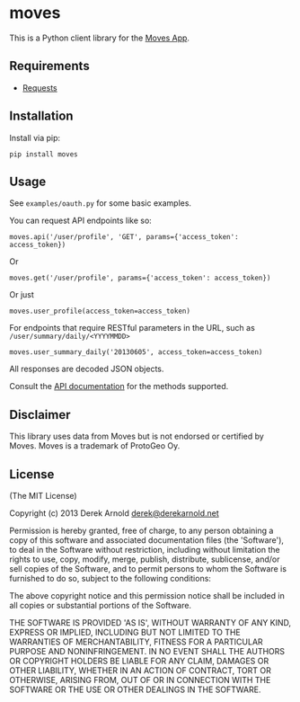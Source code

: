 moves
=====

This is a Python client library for the [Moves App](http://www.moves-app.com/).

Requirements
------------

* [Requests](http://docs.python-requests.org/en/latest/)

Installation
------------

Install via pip:

    pip install moves

Usage
-----

See `examples/oauth.py` for some basic examples.

You can request API endpoints like so:

    moves.api('/user/profile', 'GET', params={'access_token': access_token})

Or

    moves.get('/user/profile', params={'access_token': access_token})

Or just

    moves.user_profile(access_token=access_token)

For endpoints that require RESTful parameters in the URL, such as `/user/summary/daily/<YYYYMMDD>`

    moves.user_summary_daily('20130605', access_token=access_token)

All responses are decoded JSON objects.

Consult the [API documentation](https://dev.moves-app.com/docs/api) for the methods supported.

Disclaimer
----------

This library uses data from Moves but is not endorsed or certified by Moves. Moves is a trademark of ProtoGeo Oy.

License
-------

(The MIT License)

Copyright (c) 2013 Derek Arnold <derek@derekarnold.net>

Permission is hereby granted, free of charge, to any person obtaining a copy of this software and associated documentation files (the 'Software'), to deal in the Software without restriction, including without limitation the rights to use, copy, modify, merge, publish, distribute, sublicense, and/or sell copies of the Software, and to permit persons to whom the Software is furnished to do so, subject to the following conditions:

The above copyright notice and this permission notice shall be included in all copies or substantial portions of the Software.

THE SOFTWARE IS PROVIDED 'AS IS', WITHOUT WARRANTY OF ANY KIND, EXPRESS OR IMPLIED, INCLUDING BUT NOT LIMITED TO THE WARRANTIES OF MERCHANTABILITY, FITNESS FOR A PARTICULAR PURPOSE AND NONINFRINGEMENT. IN NO EVENT SHALL THE AUTHORS OR COPYRIGHT HOLDERS BE LIABLE FOR ANY CLAIM, DAMAGES OR OTHER LIABILITY, WHETHER IN AN ACTION OF CONTRACT, TORT OR OTHERWISE, ARISING FROM, OUT OF OR IN CONNECTION WITH THE SOFTWARE OR THE USE OR OTHER DEALINGS IN THE SOFTWARE.
